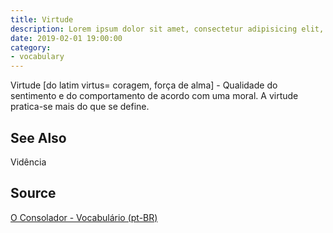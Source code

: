 ```yaml
---
title: Virtude
description: Lorem ipsum dolor sit amet, consectetur adipisicing elit, sed do eiusmod tempor incididunt ut labore et dolore magna aliqua.  TODO
date: 2019-02-01 19:00:00
category:
- vocabulary
---
```


Virtude [do latim virtus= coragem, força de alma] - Qualidade do sentimento e do comportamento de acordo com uma moral. A virtude pratica-se mais do que se define.  

## See Also
Vidência

## Source
[O Consolador - Vocabulário (pt-BR)](http://www.oconsolador.com.br/linkfixo/vocabulario/principal.html)
